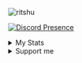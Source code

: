 <p align="left"> <img src="https://komarev.com/ghpvc/?username=ritshu&label=Profile%20views&color=0e75b6&style=flat" alt="ritshu" /> </p>

[![Discord Presence](https://lanyard-profile-readme.vercel.app/api/216282035503890442?hideDiscrim=true&borderRadius=28px&idleMessage=☄️%20Hoshiyomis%20☄️)](https://discord.com/users/216282035503890442)

 <details>
 <summary>My Stats</summary>
 <br/>
 <details> 
 <summary>Noo don't look at my stats 😔</summary>
 
[![Ritshu](https://github-readme-stats.vercel.app/api/top-langs/?username=ritshu&&theme=tokyonight&title_color=fce9ed)](https://github.com/anuraghazra/github-readme-stats)

[![Ritshu](https://github-readme-stats.vercel.app/api?username=ritshu&count_private=true&show_icons=true&theme=tokyonight&title_color=fce9ed)](https://github.com/anuraghazra/github-readme-stats)

[![Horizuki](https://github-readme-streak-stats.herokuapp.com?user=ritshu&theme=tokyonight)](https://git.io/streak-stats)
 <br/>
 </details>
 </details>

<details>
 <summary>Support me</summary>
 <br/>
 <p><a href="https://ko-fi.com/ritshu"> <img align="left" src="https://cdn.ko-fi.com/cdn/kofi3.png?v=3" height="50" width="210" alt="ritshu" /></a></p><br><br>
</details>
